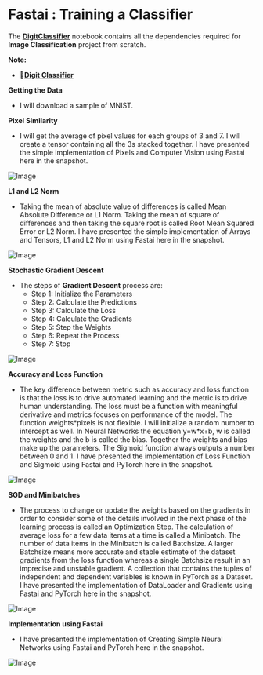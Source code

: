 # **Fastai : Training a Classifier**

The [**DigitClassifier**](https://github.com/ThinamXx/Fastai/blob/main/3.%20Training%20a%20Classifier/DigitClassifier.ipynb) notebook contains all the dependencies required for **Image Classification** project from scratch.  

**Note:**
- 📑[**Digit Classifier**](https://nbviewer.jupyter.org/github/ThinamXx/Fastai/blob/main/3.%20Training%20a%20Classifier/DigitClassifier.ipynb)

**Getting the Data**
- I will download a sample of MNIST.

**Pixel Similarity**
- I will get the average of pixel values for each groups of 3 and 7. I will create a tensor containing all the 3s stacked together. I have presented the simple implementation of Pixels and Computer Vision using Fastai here in the snapshot.

![Image](https://github.com/ThinamXx/300Days__MachineLearningDeepLearning/blob/main/Images/Day%20198.PNG)

**L1 and L2 Norm**
- Taking the mean of absolute value of differences is called Mean Absolute Difference or L1 Norm. Taking the mean of square of differences and then taking the square root is called Root Mean Squared Error or L2 Norm. I have presented the simple implementation of Arrays and Tensors, L1 and L2 Norm using Fastai here in the snapshot.

![Image](https://github.com/ThinamXx/300Days__MachineLearningDeepLearning/blob/main/Images/Day%20199.PNG)

**Stochastic Gradient Descent**
- The steps of **Gradient Descent** process are: 
  - Step 1: Initialize the Parameters
  - Step 2: Calculate the Predictions
  - Step 3: Calculate the Loss
  - Step 4: Calculate the Gradients
  - Step 5: Step the Weights
  - Step 6: Repeat the Process
  - Step 7: Stop
 
 ![Image](https://github.com/ThinamXx/300Days__MachineLearningDeepLearning/blob/main/Images/Day%20201.PNG)

**Accuracy and Loss Function**
- The key difference between metric such as accuracy and loss function is that the loss is to drive automated learning and the metric is to drive human understanding. The loss must be a function with meaningful derivative and metrics focuses on performance of the model. The function weights\*pixels is not flexible. I will initialize a random number to intercept as well. In Neural Networks the equation y=w\*x+b, w is called the weights and the b is called the bias. Together the weights and bias make up the parameters. The Sigmoid function always outputs a number between 0 and 1. I have presented the implementation of Loss Function and Sigmoid using Fastai and PyTorch here in the snapshot.

![Image](https://github.com/ThinamXx/300Days__MachineLearningDeepLearning/blob/main/Images/Day%20203.PNG)

**SGD and Minibatches**
- The process to change or update the weights based on the gradients in order to consider some of the details involved in the next phase of the learning process is called an Optimization Step. The calculation of average loss for a few data items at a time is called a Minibatch. The number of data items in the Minibatch is called Batchsize. A larger Batchsize means more accurate and stable estimate of the dataset gradients from the loss function whereas a single Batchsize result in an imprecise and unstable gradient. A collection that contains the tuples of independent and dependent variables is known in PyTorch as a Dataset. I have presented the implementation of DataLoader and Gradients using Fastai and PyTorch here in the snapshot.

![Image](https://github.com/ThinamXx/300Days__MachineLearningDeepLearning/blob/main/Images/Day%20204.PNG)

**Implementation using Fastai**
- I have presented the implementation of Creating Simple Neural Networks using Fastai and PyTorch here in the snapshot. 

![Image](https://github.com/ThinamXx/300Days__MachineLearningDeepLearning/blob/main/Images/Day%20207.PNG)
